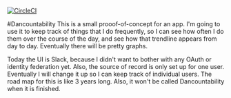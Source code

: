 [![CircleCI](https://circleci.com/gh/soydantaylor/dancountability.svg?style=svg)](https://circleci.com/gh/soydantaylor/dancountability)

#Dancountability
This is a small prooof-of-concept for an app.  I'm going to use it to keep track of things that I do frequently, so I can see how often I do them over the course of the day, and see how that trendline appears from day to day.  Eventually there will be pretty graphs.

Today the UI is Slack, because I didn't want to bother with any OAuth or identity federation yet.  Also, the source of record is only set up for one user.  Eventually I will change it up so I can keep track of individual users.  The road map for this is like 3 years long.  Also, it won't be called Dancountability when it is finished.